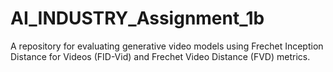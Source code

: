 # AI_INDUSTRY_Assignment_1b
A repository for evaluating generative video models using Frechet Inception Distance for Videos (FID-Vid) and Frechet Video Distance (FVD) metrics.
